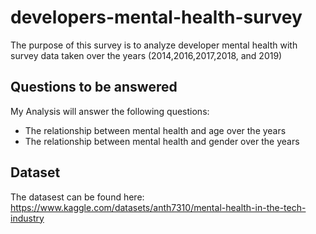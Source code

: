 # developers-mental-health-survey
The purpose of this survey is to analyze developer mental health with survey data taken over the years (2014,2016,2017,2018, and 2019)
## Questions to be answered
My Analysis will answer the following questions:
* The relationship between mental health and age over the years
* The relationship between mental health and gender over the years
## Dataset 
The datasest can be found here: https://www.kaggle.com/datasets/anth7310/mental-health-in-the-tech-industry
